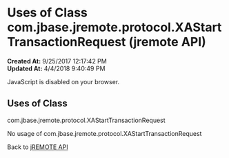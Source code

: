 # Uses of Class com.jbase.jremote.protocol.XAStartTransactionRequest (jremote API)

**Created At:** 9/25/2017 12:17:42 PM  
**Updated At:** 4/4/2018 9:40:49 PM  

<!--<br>    try {<br>        if (location.href.indexOf('is-external=true') == -1) {<br>            parent.document.title="Uses of Class com.jbase.jremote.protocol.XAStartTransactionRequest (jremote   API)";<br>        }<br>    }<br>    catch(err) {<br>    }<br>//-->
JavaScript is disabled on your browser.



<!--<br>  allClassesLink = document.getElementById("allclasses\_navbar\_top");<br>  if(window==top) {<br>    allClassesLink.style.display = "block";<br>  }<br>  else {<br>    allClassesLink.style.display = "none";<br>  }<br>  //-->

## Uses of Class
com.jbase.jremote.protocol.XAStartTransactionRequest

No usage of com.jbase.jremote.protocol.XAStartTransactionRequest



Back to [jREMOTE API](com_jbase_jremote_package-summary)


